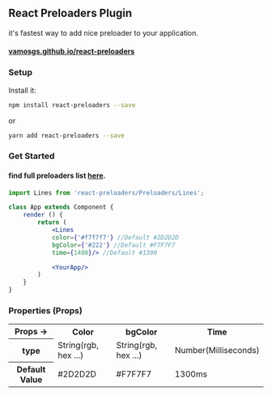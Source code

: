 ## React Preloaders Plugin
it's fastest way to add nice preloader to your application.
#### [vamosgs.github.io/react-preloaders](https://vamosgs.github.io/react-preloaders/demo/)

### Setup
Install it:
```bash
npm install react-preloaders --save
```
or
```bash
yarn add react-preloaders --save
```

### Get Started
#### find full preloaders list [here](https://vamosgs.github.io/react-preloaders/demo/).
```jsx
import Lines from 'react-preloaders/Preloaders/Lines';

class App extends Component {
    render () {
        return (
            <Lines
            color={'#f7f7f7'} //Default #2D2D2D
            bgColor={'#222'} //Default #F7F7F7
            time={1400}/> //Default #1300

            <YourApp/>
        )
    }
}
```

### Properties (Props)
<table>
  <tr>
    <th>Props -> </th>
    <th>Color</th>
    <th>bgColor</th>
    <th>Time</th>
  </tr>
  <tr>
    <th>type</th>
    <td>String(rgb, hex ...)</td>
    <td>String(rgb, hex ...)</td>
    <td>Number(Milliseconds)</td>
  </tr>
  <tr>
    <th>Default Value</th>
    <td>#2D2D2D</td>
    <td>#F7F7F7</td>
    <td>1300ms</td>
  </tr>
</table>

